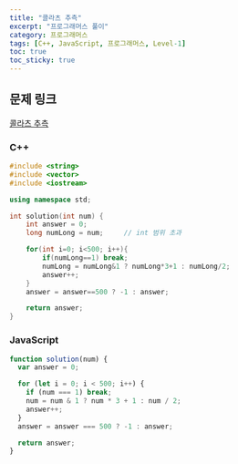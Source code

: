 ```yaml
---
title: "콜라츠 추측"
excerpt: "프로그래머스 풀이"
category: 프로그래머스
tags: [C++, JavaScript, 프로그래머스, Level-1]
toc: true
toc_sticky: true
---
```


## 문제 링크

[콜라츠 추측](https://programmers.co.kr/learn/courses/30/lessons/12943)

### C++

```cpp
#include <string>
#include <vector>
#include <iostream>

using namespace std;

int solution(int num) {
    int answer = 0;
    long numLong = num;     // int 범위 초과

    for(int i=0; i<500; i++){
        if(numLong==1) break;
        numLong = numLong&1 ? numLong*3+1 : numLong/2;
        answer++;
    }
    answer = answer==500 ? -1 : answer;

    return answer;
}
```

### JavaScript

```js
function solution(num) {
  var answer = 0;

  for (let i = 0; i < 500; i++) {
    if (num === 1) break;
    num = num & 1 ? num * 3 + 1 : num / 2;
    answer++;
  }
  answer = answer === 500 ? -1 : answer;

  return answer;
}
```
